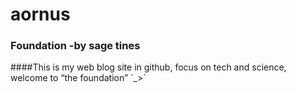 # aornus

### Foundation -by sage tines

####This is my web blog site in github, focus on tech and science, welcome to “the foundation”  ´_>`

